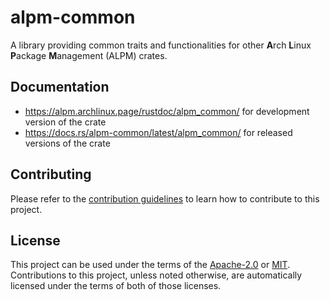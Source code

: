 # alpm-common

A library providing common traits and functionalities for other **A**rch **L**inux **P**ackage **M**anagement (ALPM) crates.

## Documentation

- <https://alpm.archlinux.page/rustdoc/alpm_common/> for development version of the crate
- <https://docs.rs/alpm-common/latest/alpm_common/> for released versions of the crate

## Contributing

Please refer to the [contribution guidelines] to learn how to contribute to this project.

## License

This project can be used under the terms of the [Apache-2.0] or [MIT].
Contributions to this project, unless noted otherwise, are automatically licensed under the terms of both of those licenses.

[contribution guidelines]: ../CONTRIBUTING.md
[Apache-2.0]: ../LICENSES/Apache-2.0.txt
[MIT]: ../LICENSES/MIT.txt
